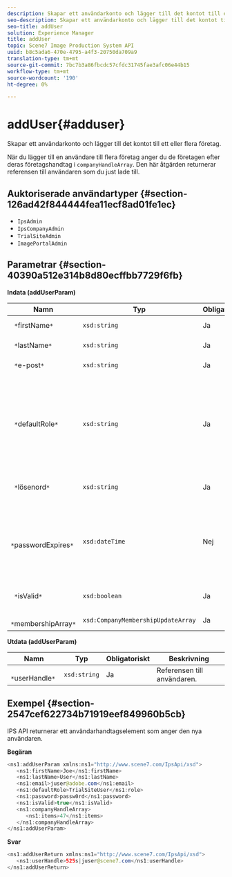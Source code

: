 ```yaml
---
description: Skapar ett användarkonto och lägger till det kontot till ett eller flera företag.
seo-description: Skapar ett användarkonto och lägger till det kontot till ett eller flera företag.
seo-title: addUser
solution: Experience Manager
title: addUser
topic: Scene7 Image Production System API
uuid: b8c5ada6-470e-4795-a4f3-20750da709a9
translation-type: tm+mt
source-git-commit: 7bc7b3a86fbcdc57cfdc31745fae3afc06e44b15
workflow-type: tm+mt
source-wordcount: '190'
ht-degree: 0%

---
```



# addUser{#adduser}

Skapar ett användarkonto och lägger till det kontot till ett eller flera företag.

När du lägger till en användare till flera företag anger du de företagen efter deras företagshandtag i `companyHandleArray`. Den här åtgärden returnerar referensen till användaren som du just lade till.

## Auktoriserade användartyper {#section-126ad42f844444fea11ecf8ad01fe1ec}

* `IpsAdmin`
* `IpsCompanyAdmin`
* `TrialSiteAdmin`
* `ImagePortalAdmin`

## Parametrar {#section-40390a512e314b8d80ecffbb7729f6fb}

**Indata (addUserParam)**

| Namn | Typ | Obligatoriskt | Beskrivning |
|---|---|---|---|
| ` *`firstName`*` | `xsd:string` | Ja | Användarens förnamn. |
| ` *`lastName`*` | `xsd:string` | Ja | Användarens efternamn. |
| ` *`e-post`*` | `xsd:string` | Ja | Användarens e-postadress. |
| ` *`defaultRole`*` | `xsd:string` | Ja | Anger rollen för en användare i varje företag de tillhör. Observera dock att `IpsAdmin`-rollen åsidosätter andra inställningar per företag. |
| ` *`lösenord`*` | `xsd:string` | Ja | Anger användarens lösenord |
| ` *`passwordExpires`*` | `xsd:dateTime` | Nej | Anger lösenordets förfalloperiod. Ange tidszonen när begäran skickas. Tidszoner justeras till Central Time. |
| ` *`isValid`*` | `xsd:boolean` | Ja | Anger om användaren är giltig. |
| ` *`membershipArray`*` | `xsd:CompanyMembershipUpdateArray` | Ja | En array med företagshandtag. |

**Utdata (addUserParam)**

| Namn | Typ | Obligatoriskt | Beskrivning |
|---|---|---|---|
| ` *`userHandle`*` | `xsd:string` | Ja | Referensen till användaren. |

## Exempel {#section-2547cef622734b71919eef849960b5cb}

IPS API returnerar ett användarhandtagselement som anger den nya användaren.

**Begäran**

```java
<ns1:addUserParam xmlns:ns1="http://www.scene7.com/IpsApi/xsd">
   <ns1:firstName>Joe</ns1:firstName>
   <ns1:lastName>User</ns1:lastName>
   <ns1:email>juser@adobe.com</ns1:email>
   <ns1:defaultRole>TrialSiteUser</ns1:role>
   <ns1:password>passw0rd</ns1:password>
   <ns1:isValid>true</ns1:isValid>
   <ns1:companyHandleArray>
      <ns1:items>47</ns1:items>
   </ns1:companyHandleArray>
</ns1:addUserParam>
```

**Svar**

```java
<ns1:addUserReturn xmlns:ns1="http://www.scene7.com/IpsApi/xsd">
   <ns1:userHandle>525s|juser@scene7.com</ns1:userHandle>
</ns1:addUserReturn>
```

